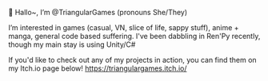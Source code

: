 👋 Hallo~, I’m @TriangularGames (pronouns She/They)

I’m interested in games (casual, VN, slice of life, sappy stuff), anime + manga, general code based suffering.
I've been dabbling in Ren'Py recently, though my main stay is using Unity/C#

If you'd like to check out any of my projects in action, you can find them on my Itch.io page below!
https://triangulargames.itch.io/

<!---
TriangularGames/TriangularGames is a ✨ special ✨ repository because its `README.md` (this file) appears on your GitHub profile.
You can click the Preview link to take a look at your changes.
--->
